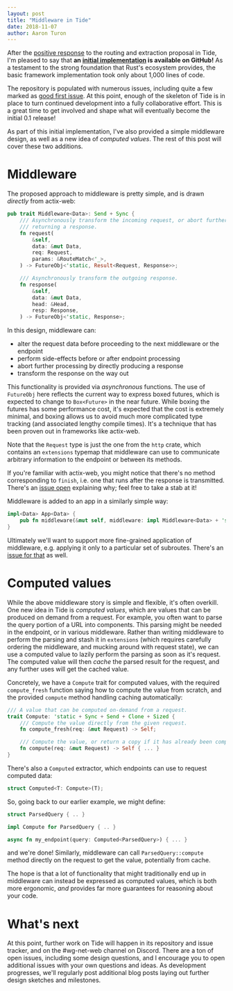 ```yaml
---
layout: post
title: "Middleware in Tide"
date: 2018-11-07
author: Aaron Turon
---
```


After the [positive response][internals-old] to the routing and extraction proposal in Tide, I'm pleased to say that **an [initial implementation] is available on GitHub!** As a testament to the strong foundation that Rust's ecosystem provides, the basic framework implementation took only about 1,000 lines of code.

The repository is populated with numerous issues, including quite a few marked as [good first issue]. At this point, enough of the skeleton of Tide is in place to turn continued development into a fully collaborative effort. This is a great time to get involved and shape what will eventually become the initial 0.1 release!

[internals-old]: ttps://internals.rust-lang.org/t/routing-and-extraction-in-tide-a-first-sketch/8587
[initial implementation]: https://github.com/rust-net-web/tide
[good first issue]: https://github.com/rust-net-web/tide/issues?q=is%3Aissue+is%3Aopen+label%3A%22good+first+issue%22

As part of this initial implementation, I've also provided a simple middleware design, as well as a new idea of *computed values*. The rest of this post will cover these two additions.

# Middleware

The proposed approach to middleware is pretty simple, and is drawn *directly* from actix-web:

```rust
pub trait Middleware<Data>: Send + Sync {
    /// Asynchronously transform the incoming request, or abort further handling by immediately
    /// returning a response.
    fn request(
        &self,
        data: &mut Data,
        req: Request,
        params: &RouteMatch<'_>,
    ) -> FutureObj<'static, Result<Request, Response>>;

    /// Asynchronously transform the outgoing response.
    fn response(
        &self,
        data: &mut Data,
        head: &Head,
        resp: Response,
    ) -> FutureObj<'static, Response>;
```

In this design, middleware can:

- alter the request data before proceeding to the next middleware or the endpoint
- perform side-effects before or after endpoint processing
- abort further processing by directly producing a response
- transform the response on the way out

This functionality is provided via *asynchronous* functions. The use of `FutureObj` here reflects the current way to express boxed futures, which is expected to change to `Box<Future>` in the near future. While boxing the futures has some performance cost, it's expected that the cost is extremely minimal, and boxing allows us to avoid much more complicated type tracking (and associated lengthy compile times). It's a technique that has been proven out in frameworks like actix-web.

Note that the `Request` type is just the one from the `http` crate, which contains an `extensions` typemap that middleware can use to communicate arbitrary information to the endpoint or between its methods.

If you're familiar with actix-web, you might notice that there's no method corresponding to `finish`, i.e. one that runs after the response is transmitted. There's an [issue open](https://github.com/rust-net-web/tide/issues/11) explaining why; feel free to take a stab at it!

Middleware is added to an app in a similarly simple way:

```rust
impl<Data> App<Data> {
    pub fn middleware(&mut self, middleware: impl Middleware<Data> + 'static) -> &mut Self { ... }
}
```

Ultimately we'll want to support more fine-grained application of middleware, e.g. applying it only to a particular set of subroutes. There's an [issue for that](https://github.com/rust-net-web/tide/issues/4) as well.

# Computed values

While the above middleware story is simple and flexible, it's often overkill. One new idea in Tide is *computed values*, which are values that can be produced on demand from a request. For example, you often want to parse the query portion of a URL into components. This parsing might be needed in the endpoint, or in various middleware. Rather than writing middleware to perform the parsing and stash it in `extensions` (which requires carefully ordering the middleware, and mucking around with request state), we can use a computed value to lazily perform the parsing as soon as it's request. The computed value will then *cache* the parsed result for the request, and any further uses will get the cached value.

Concretely, we have a `Compute` trait for computed values, with the required `compute_fresh` function saying how to compute the value from scratch, and the provided `compute` method handling caching automatically:

```rust
/// A value that can be computed on-demand from a request.
trait Compute: 'static + Sync + Send + Clone + Sized {
    /// Compute the value directly from the given request.
    fn compute_fresh(req: &mut Request) -> Self;

    /// Compute the value, or return a copy if it has already been computed for this request.
    fn compute(req: &mut Request) -> Self { ... }
}
```

There's also a `Computed` extractor, which endpoints can use to request computed data:

```rust
struct Computed<T: Compute>(T);
```

So, going back to our earlier example, we might define:

```rust
struct ParsedQuery { .. }

impl Compute for ParsedQuery { .. }

async fn my_endpoint(query: Computed<ParsedQuery>) { ... }
```

and we're done! Similarly, middleware can call `ParsedQuery::compute` method directly on the request to get the value, potentially from cache.

The hope is that a lot of functionality that might traditionally end up in middleware can instead be expressed as computed values, which is both more ergonomic, *and* provides far more guarantees for reasoning about your code.

# What's next

At this point, further work on Tide will happen in its repository and issue tracker, and on the #wg-net-web channel on Discord. There are a ton of open issues, including some design questions, and I encourage you to open additional issues with your own questions and ideas. As development progresses, we'll regularly post additional blog posts laying out further design sketches and milestones.